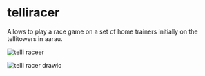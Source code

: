 # telliracer
Allows to play a race game on a set of home trainers initially on the tellitowers in aarau.

![telli raceer](https://github.com/user-attachments/assets/3e706af5-769e-4df8-8772-81903c095c28)

![telli racer drawio](https://github.com/user-attachments/assets/ba74f221-df28-4278-8a12-5d36fd9a0b26)
